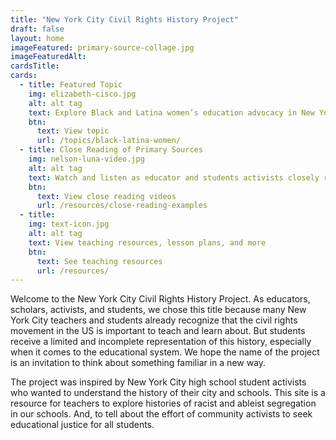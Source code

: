 ```yaml
---
title: "New York City Civil Rights History Project"
draft: false
layout: home
imageFeatured: primary-source-collage.jpg
imageFeaturedAlt: 
cardsTitle: 
cards:
  - title: Featured Topic
    img: elizabeth-cisco.jpg
    alt: alt tag
    text: Explore Black and Latina women’s education advocacy in New York City from from the late 1800s to the present.
    btn:
      text: View topic
      url: /topics/black-latina-women/
  - title: Close Reading of Primary Sources
    img: nelson-luna-video.jpg
    alt: alt tag
    text: Watch and listen as educator and students activists closely read primary sources that resonate with them.
    btn:
      text: View close reading videos
      url: /resources/close-reading-examples
  - title: 
    img: text-icon.jpg
    alt: alt tag
    text: View teaching resources, lesson plans, and more
    btn:
      text: See teaching resources
      url: /resources/
---
```


Welcome to the New York City Civil Rights History Project. As educators, scholars, activists, and students, we chose this title because many New York City teachers and students already recognize that the civil rights movement in the US is important to teach and learn about. But students receive a limited and incomplete representation of this history, especially when it comes to the educational system. We hope the name of the project is an invitation to think about something familiar in a new way.

The project was inspired by New York City high school student activists who wanted to understand the history of their city and schools. This site is a resource for teachers to explore histories of racist and ableist segregation in our schools. And, to tell about the effort of community activists to seek educational justice for all students.
